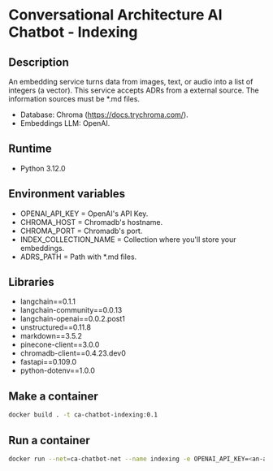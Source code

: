 # Conversational Architecture AI Chatbot - Indexing

## Description 

 An embedding service turns data from images, text, or audio into a list of integers (a vector). This service accepts ADRs from a external source. The information sources must be *.md files.

* Database: Chroma  (https://docs.trychroma.com/).
* Embeddings LLM: OpenAI.

## Runtime 
* Python 3.12.0

## Environment variables 
* OPENAI_API_KEY = OpenAI's API Key.
* CHROMA_HOST = Chromadb's hostname.
* CHROMA_PORT = Chromadb's port.
* INDEX_COLLECTION_NAME = Collection where you'll store your embeddings.
* ADRS_PATH = Path with *.md files.

## Libraries 

* langchain==0.1.1
* langchain-community==0.0.13
* langchain-openai==0.0.2.post1
* unstructured==0.11.8
* markdown==3.5.2
* pinecone-client==3.0.0
* chromadb-client==0.4.23.dev0
* fastapi==0.109.0
* python-dotenv==1.0.0

## Make a container 

```bash
docker build . -t ca-chatbot-indexing:0.1
```

## Run a container 

```bash
docker run --net=ca-chatbot-net --name indexing -e OPENAI_API_KEY=<an-api-key> -e CHROMA_HOST=chromadb -e CHROMA_PORT=8000 -e INDEX_COLLECTION_NAME=adrs -e ADRS_PATH=/adrs -v <a-local-path>/adrs:/adrs -d ca-chatbot-indexing:0.1
```